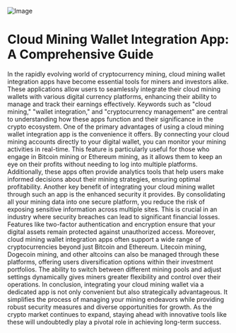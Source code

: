 
![Image](https://github.com/user-attachments/assets/4a25d116-2220-4385-b08e-f287af8fcbc4)
# Cloud Mining Wallet Integration App: A Comprehensive Guide
In the rapidly evolving world of cryptocurrency mining, cloud mining wallet integration apps have become essential tools for miners and investors alike. These applications allow users to seamlessly integrate their cloud mining wallets with various digital currency platforms, enhancing their ability to manage and track their earnings effectively. Keywords such as "cloud mining," "wallet integration," and "cryptocurrency management" are central to understanding how these apps function and their significance in the crypto ecosystem.
One of the primary advantages of using a cloud mining wallet integration app is the convenience it offers. By connecting your cloud mining accounts directly to your digital wallet, you can monitor your mining activities in real-time. This feature is particularly useful for those who engage in Bitcoin mining or Ethereum mining, as it allows them to keep an eye on their profits without needing to log into multiple platforms. Additionally, these apps often provide analytics tools that help users make informed decisions about their mining strategies, ensuring optimal profitability.
Another key benefit of integrating your cloud mining wallet through such an app is the enhanced security it provides. By consolidating all your mining data into one secure platform, you reduce the risk of exposing sensitive information across multiple sites. This is crucial in an industry where security breaches can lead to significant financial losses. Features like two-factor authentication and encryption ensure that your digital assets remain protected against unauthorized access.
Moreover, cloud mining wallet integration apps often support a wide range of cryptocurrencies beyond just Bitcoin and Ethereum. Litecoin mining, Dogecoin mining, and other altcoins can also be managed through these platforms, offering users diversification options within their investment portfolios. The ability to switch between different mining pools and adjust settings dynamically gives miners greater flexibility and control over their operations.
In conclusion, integrating your cloud mining wallet via a dedicated app is not only convenient but also strategically advantageous. It simplifies the process of managing your mining endeavors while providing robust security measures and diverse opportunities for growth. As the crypto market continues to expand, staying ahead with innovative tools like these will undoubtedly play a pivotal role in achieving long-term success.

